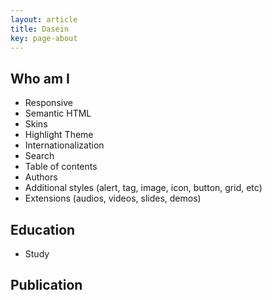 ```yaml
---
layout: article
title: Dasein
key: page-about
---
```

## Who am I

- Responsive
- Semantic HTML
- Skins
- Highlight Theme
- Internationalization
- Search
- Table of contents
- Authors
- Additional styles (alert, tag, image, icon, button, grid, etc)
- Extensions (audios, videos, slides, demos)
    
## Education

- Study

## Publication

